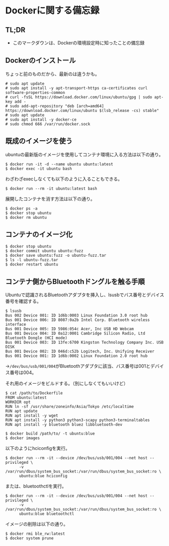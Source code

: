 # Dockerに関する備忘録

## TL;DR
- このマークダウンは、Dockerの環境設定時に知ったことの備忘録

## Dockerのインストール
ちょっと前のものだから、最新のは違うかも。
```
# sudo apt update
# sudo apt install -y apt-transport-https ca-certificates curl software-properties-common
# curl -fsSL https://download.docker.com/linux/ubuntu/gpg | sudo apt-key add -
# sudo add-apt-repository "deb [arch=amd64] https://download.docker.com/linux/ubuntu $(lsb_release -cs) stable"
# sudo apt update
# sudo apt install -y docker-ce
# sudo chmod 666 /var/run/docker.sock
```

## 既成のイメージを使う
ubuntuの最新版のイメージを使用してコンテナ環境に入る方法は以下の通り。
```
$ docker run -it -d --name ubuntu ubuntu:latest
$ docker exec -it ubuntu bash
```

わざわざexecしなくても以下のように入ることもできる。
```
$ docker run --rm -it ubuntu:latest bash
```

展開したコンテナを消す方法は以下の通り。
```
$ docker ps -a
$ docker stop ubuntu
$ docker rm ubuntu
```

## コンテナのイメージ化
```
$ docker stop ubuntu
$ docker commit ubuntu ubuntu:fuzz
$ docker save ubuntu:fuzz -o ubuntu-fuzz.tar
$ ls -l ubuntu-fuzz.tar 
$ docker restart ubuntu
```

## コンテナ側からBluetoothドングルを触る手順
Ubuntuで認識されるBluetoothアダプタを挿入し、lsusbでバス番号とデバイス番号を確認する。
```
$ lsusb
Bus 002 Device 001: ID 1d6b:0003 Linux Foundation 3.0 root hub
Bus 001 Device 006: ID 8087:0a2b Intel Corp. Bluetooth wireless interface
Bus 001 Device 005: ID 5986:054c Acer, Inc USB HD Webcam
Bus 001 Device 004: ID 0a12:0001 Cambridge Silicon Radio, Ltd Bluetooth Dongle (HCI mode)
Bus 001 Device 003: ID 13fe:6700 Kingston Technology Company Inc. USB DISK
Bus 001 Device 002: ID 046d:c52b Logitech, Inc. Unifying Receiver
Bus 001 Device 001: ID 1d6b:0002 Linux Foundation 2.0 root hub
```
→`/dev/bus/usb/001/004`がBluetoothアダプタに該当、バス番号は001とデバイス番号は004。

それ用のイメージをビルドする。（別にしなくてもいいけど）
```
$ cat /path/to/Dockerfile
FROM ubuntu:latest
WORKDIR opt
RUN ln -sf /usr/share/zoneinfo/Asia/Tokyo /etc/localtime
RUN apt update
RUN apt install -y wget
RUN apt install -y python3 python3-scapy python3-terminaltables
RUN apt install -y bluetooth bluez libbluetooth-dev

$ docker build /path/to/ -t ubuntu:blue
$ docker images
```

以下のようにhciconfigを実行。
```
$ docker run --rm -it --device /dev/bus/usb/001/004 --net host --privileged \
      -v /var/run/dbus/system_bus_socket:/var/run/dbus/system_bus_socket:ro \
      ubuntu:blue hciconfig
```

または、bluetoothctlを実行。
```
$ docker run --rm -it --device /dev/bus/usb/001/004 --net host --privileged \
      -v /var/run/dbus/system_bus_socket:/var/run/dbus/system_bus_socket:ro \
      ubuntu:blue bluetoothctl
```

イメージの削除は以下の通り。
```
$ docker rmi ble_rw:latest
$ docker system prune
```
